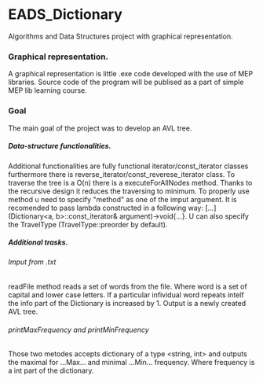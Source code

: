 # EADS_Dictionary
Algorithms and Data Structures project with graphical representation.
### Graphical representation.
A graphical representation is little .exe code developed with the use of MEP libraries.
Source code of the program will be publised as a part of simple MEP lib learning course.
### Goal
The main goal of the project was to develop an AVL tree.
##### Data-structure functionalities.
Additional functionalities are fully functional iterator/const_iterator classes furthermore there is reverse_iterator/const_reverese_iterator class. To traverse the tree is a O(n) there is a executeForAllNodes method. Thanks to the recursive design it reduces the traversing to minimum. 
To properly use method u need to specify "method" as one of the imput argument. It is recomended to pass lambda constructed in a following way:
[...](Dictionary<a, b>::const_iterator& argument)->void{...}. U can also specify the TravelType (TravelType::preorder by default).
##### Additional trasks.
###### Imput from .txt
readFile method reads a set of words from the file. Where word is a set of capital and lower case letters. If a particular infividual word repeats intelf the info part of the Dictionary is increased by 1. Output is a newly created AVL tree.
###### printMaxFrequency and printMinFrequency
Those two metodes accepts dictionary of a type <string, int> and outputs the maximal for ...Max... and minimal ...Min... frequency. Where frequency is a int part of the dictionary.
